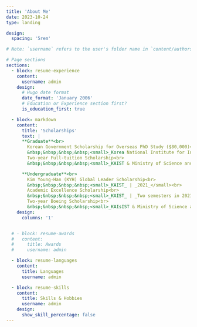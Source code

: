 ```yaml
---
title: 'About Me'
date: 2023-10-24
type: landing

design:
  spacing: '5rem'

# Note: `username` refers to the user's folder name in `content/authors/`

# Page sections
sections:
  - block: resume-experience
    content:
      username: admin
    design:
      # Hugo date format
      date_format: 'January 2006'
      # Education or Experience section first?
      is_education_first: true

  - block: markdown
    content:
      title: 'Scholarships'
      text: |
      **Graduate**<br>
        Korean Government Scholarship for Overseas PhD Study ($80,000)<br>
        &nbsp;&nbsp;&nbsp;&nbsp;<small>_Korea National Institute for International Education_ | _2025 – 2027_ (expected)</small><br>
        Two-year Full-tuition Scholarship<br>
        &nbsp;&nbsp;&nbsp;&nbsp;<small>_KAIST & Ministry of Science and ICT_ | _2023 – 2025_</small>

      **Undergraduate**<br>
        Kim Young-Han (KYH) Global Leader Scholarship<br>
        &nbsp;&nbsp;&nbsp;&nbsp;<small>_KAIST_ | _2021_</small><br>
        Academic Excellence Scholarship<br>
        &nbsp;&nbsp;&nbsp;&nbsp;<small>_KAIST_ | _Two semesters in 2021_</small><br>
        Two-year Boeing Scholarship<br>
        &nbsp;&nbsp;&nbsp;&nbsp;<small>_KAIsIST & Ministry of Science and ICT_ | _2018-2023_</small><br>  
    design:
      columns: '1'


  # - block: resume-awards
  #   content:
  #     title: Awards
  #     username: admin

  - block: resume-languages
    content:
      title: Languages
      username: admin

  - block: resume-skills
    content:
      title: Skills & Hobbies
      username: admin
    design:
      show_skill_percentage: false
---
```

